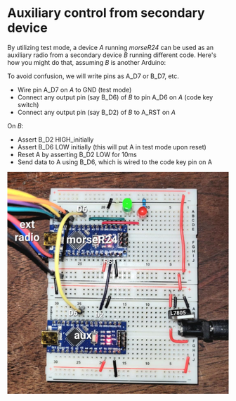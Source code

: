 # Auxiliary control from secondary device

By utilizing test mode, a device *A* running *morseR24* can be used as an auxiliary radio from a secondary device *B* running different code. Here's how you might do that, assuming *B* is another Arduino:

To avoid confusion, we will write pins as A_D7 or B_D7, etc.

* Wire pin A_D7 on *A* to GND (test mode)
* Connect any output pin (say B_D6) of *B* to pin A_D6 on *A* (code key switch)
* Connect any output pin (say B_D2) of *B* to A_RST on *A*

On *B*:

* Assert  B_D2 HIGH_initially
* Assert B_D6 LOW initially (this will put A in test mode upon reset)
* Reset A by asserting B_D2 LOW for 10ms
* Send data to A using B_D6, which is wired to the code key pin on A

![auxiliary control example](aux.jpg)
